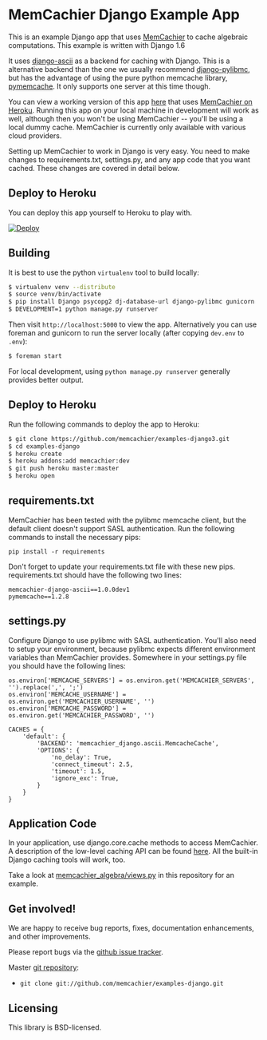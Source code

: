 # MemCachier Django Example App

This is an example Django app that uses
[MemCachier](http://www.memcachier.com) to cache algebraic
computations. This example is written with Django 1.6

It uses [django-ascii](https://github.com/memcachier/django-ascii) as
a backend for caching with Django. This is a alternative backend than
the one we usually recommend
[django-pylibmc](https://github.com/jbalogh/django-pylibmc/), but has
the advantage of using the pure python memcache library,
[pymemcache](https://github.com/pinterest/pymemcache). It only
supports one server at this time though.

You can view a working version of this app
[here](http://memcachier-examples-django3.herokuapp.com) that uses
[MemCachier on Heroku](https://addons.heroku.com/memcachier).  Running
this app on your local machine in development will work as well,
although then you won't be using MemCachier -- you'll be using a local
dummy cache. MemCachier is currently only available with various cloud
providers.

Setting up MemCachier to work in Django is very easy. You need to
make changes to requirements.txt, settings.py, and any app code that
you want cached. These changes are covered in detail below.

## Deploy to Heroku

You can deploy this app yourself to Heroku to play with.

[![Deploy](https://www.herokucdn.com/deploy/button.png)](https://heroku.com/deploy)

## Building

It is best to use the python `virtualenv` tool to build locally:

~~~~ .sh
$ virtualenv venv --distribute
$ source venv/bin/activate
$ pip install Django psycopg2 dj-database-url django-pylibmc gunicorn
$ DEVELOPMENT=1 python manage.py runserver
~~~~

Then visit `http://localhost:5000` to view the app. Alternatively you
can use foreman and gunicorn to run the server locally (after copying
`dev.env` to `.env`):

~~~~ .sh
$ foreman start
~~~~

For local development, using `python manage.py runserver` generally provides
better output.

## Deploy to Heroku

Run the following commands to deploy the app to Heroku:

~~~~ .sh
$ git clone https://github.com/memcachier/examples-django3.git
$ cd examples-django
$ heroku create
$ heroku addons:add memcachier:dev
$ git push heroku master:master
$ heroku open
~~~~

## requirements.txt

MemCachier has been tested with the pylibmc memcache client, but the
default client doesn't support SASL authentication. Run the following
commands to install the necessary pips:

~~~~ .shell
pip install -r requirements
~~~~

Don't forget to update your requirements.txt file with these new pips.
requirements.txt should have the following two lines:

~~~~
memcachier-django-ascii==1.0.0dev1
pymemcache==1.2.8
~~~~

## settings.py

Configure Django to use pylibmc with SASL authentication. You'll also
need to setup your environment, because pylibmc expects different
environment variables than MemCachier provides. Somewhere in your
settings.py file you should have the following lines:

~~~~ .python
os.environ['MEMCACHE_SERVERS'] = os.environ.get('MEMCACHIER_SERVERS', '').replace(',', ';')
os.environ['MEMCACHE_USERNAME'] = os.environ.get('MEMCACHIER_USERNAME', '')
os.environ['MEMCACHE_PASSWORD'] = os.environ.get('MEMCACHIER_PASSWORD', '')

CACHES = {
    'default': {
        'BACKEND': 'memcachier_django.ascii.MemcacheCache',
        'OPTIONS': {
            'no_delay': True,
            'connect_timeout': 2.5,
            'timeout': 1.5,
            'ignore_exc': True,
        }
    }
}
~~~~

## Application Code

In your application, use django.core.cache methods to access
MemCachier. A description of the low-level caching API can be found
[here](https://docs.djangoproject.com/en/1.4/topics/cache/#the-low-level-cache-api).
All the built-in Django caching tools will work, too.

Take a look at
[memcachier_algebra/views.py](https://github.com/memcachier/examples-django/blob/master/memcachier_algebra/views.py)
in this repository for an example.

## Get involved!

We are happy to receive bug reports, fixes, documentation enhancements,
and other improvements.

Please report bugs via the
[github issue tracker](http://github.com/memcachier/examples-django/issues).

Master [git repository](http://github.com/memcachier/examples-django):

* `git clone git://github.com/memcachier/examples-django.git`

## Licensing

This library is BSD-licensed.

